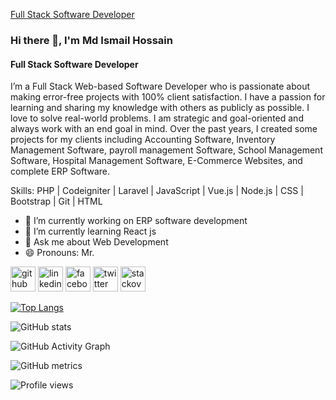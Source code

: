 [Full Stack Software Developer](https://www.linkedin.com/in/md-ismail-hossain-606309234/overlay/background-image/)

### Hi there 👋, I'm Md Ismail Hossain
#### Full Stack Software Developer

I’m a Full Stack Web-based Software Developer who is passionate about making error-free projects with 100% client satisfaction. I have a passion for learning and sharing my knowledge with others as publicly as possible. I love to solve real-world problems. I am strategic and goal-oriented and always work with an end goal in mind.
Over the past years, I created some projects for my clients including Accounting Software, Inventory Management Software, payroll management Software, School Management Software, Hospital Management Software, E-Commerce Websites, and complete ERP Software.

Skills: PHP | Codeigniter | Laravel | JavaScript | Vue.js | Node.js | CSS | Bootstrap | Git | HTML

- 🔭 I’m currently working on ERP software development 
- 🌱 I’m currently learning React js 
- 💬 Ask me about Web Development 
- 😄 Pronouns: Mr.  


[<img src='https://cdn.jsdelivr.net/npm/simple-icons@3.0.1/icons/github.svg' alt='github' height='40'>](https://github.com/Ismail0184)  [<img src='https://cdn.jsdelivr.net/npm/simple-icons@3.0.1/icons/linkedin.svg' alt='linkedin' height='40'>](https://www.linkedin.com/in/https://www.linkedin.com/in/md-ismail-hossain-606309234//)  [<img src='https://cdn.jsdelivr.net/npm/simple-icons@3.0.1/icons/facebook.svg' alt='facebook' height='40'>](https://www.facebook.com/https://www.facebook.com/ismailhossain1009)  [<img src='https://cdn.jsdelivr.net/npm/simple-icons@3.0.1/icons/twitter.svg' alt='twitter' height='40'>](https://twitter.com/https://twitter.com/Ismail57413689)  [<img src='https://cdn.jsdelivr.net/npm/simple-icons@3.0.1/icons/stackoverflow.svg' alt='stackoverflow' height='40'>](https://stackoverflow.com/users/https://stackoverflow.com/users/7301609/md-ismail-hossain)  

[![Top Langs](https://github-readme-stats.vercel.app/api/top-langs/?username=Ismail0184)](https://github.com/anuraghazra/github-readme-stats)

![GitHub stats](https://github-readme-stats.vercel.app/api?username=Ismail0184&show_icons=true&count_private=true)  

![GitHub Activity Graph](https://activity-graph.herokuapp.com/graph?username=Ismail0184)  

![GitHub metrics](https://metrics.lecoq.io/Ismail0184)  

![Profile views](https://gpvc.arturio.dev/Ismail0184)  

